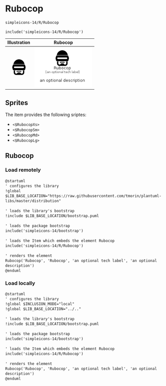 # Rubocop


```text
simpleicons-14/R/Rubocop
```

```text
include('simpleicons-14/R/Rubocop')
```



| Illustration | Rubocop |
| :---: | :---: |
| ![illustration for Illustration](../../simpleicons-14/R/Rubocop.png) | ![illustration for Rubocop](../../simpleicons-14/R/Rubocop.Local.png) |



## Sprites
The item provides the following sriptes:

- `<$RubocopXs>`
- `<$RubocopSm>`
- `<$RubocopMd>`
- `<$RubocopLg>`





## Rubocop

### Load remotely
```plantuml
@startuml
' configures the library
!global $LIB_BASE_LOCATION="https://raw.githubusercontent.com/tmorin/plantuml-libs/master/distribution"

' loads the library's bootstrap
!include $LIB_BASE_LOCATION/bootstrap.puml

' loads the package bootstrap
include('simpleicons-14/bootstrap')

' loads the Item which embeds the element Rubocop
include('simpleicons-14/R/Rubocop')

' renders the element
Rubocop('Rubocop', 'Rubocop', 'an optional tech label', 'an optional description')
@enduml
```

### Load locally
```plantuml
@startuml
' configures the library
!global $INCLUSION_MODE="local"
!global $LIB_BASE_LOCATION="../.."

' loads the library's bootstrap
!include $LIB_BASE_LOCATION/bootstrap.puml

' loads the package bootstrap
include('simpleicons-14/bootstrap')

' loads the Item which embeds the element Rubocop
include('simpleicons-14/R/Rubocop')

' renders the element
Rubocop('Rubocop', 'Rubocop', 'an optional tech label', 'an optional description')
@enduml
```

